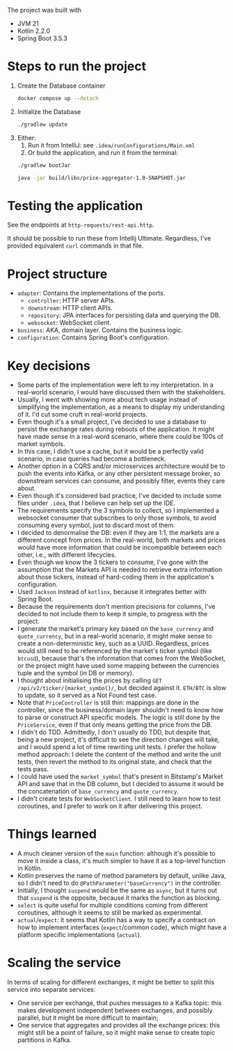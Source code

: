
The project was built with
* JVM 21
* Kotlin 2.2.0
* Spring Boot 3.5.3

# Steps to run the project

1. Create the Database container
    ```sh
    docker compose up --detach
    ```
2. Initialize the Database
    ```sh
    ./gradlew update
    ```
3. Either:
   1. Run it from IntelliJ: see `.idea/runConfigurations/Main.xml`
   2. Or build the application, and run it from the terminal:
    ```sh
    ./gradlew bootJar
    
    java -jar build/libs/price-aggregator-1.0-SNAPSHOT.jar
    ```

# Testing the application

See the endpoints at `http-requests/rest-api.http`.

It should be possible to run these from Intellij Ultimate. Regardless, I've provided equivalent `curl` commands in that file.

# Project structure

* `adapter`: Contains the implementations of the ports.
  * `controller`: HTTP server APIs.
  * `downstream`: HTTP client APIs.
  * `repository`: JPA interfaces for persisting data and querying the DB.
  * `websocket`: WebSocket client.
* `business`: AKA, domain layer. Contains the business logic.
* `configuration`: Contains Spring Boot's configuration.

# Key decisions
* Some parts of the implementation were left to my interpretation. In a real-world scenario, I would have discussed them with the stakeholders.
* Usually, I went with showing more about tech usage instead of simplifying the implementation, as a means to display my understanding of it. I'd cut some cruft in real-world projects.
* Even though it's a small project, I've decided to use a database to persist the exchange rates during reboots of the application. It might have made sense in a real-word scenario, where there could be 100s of market symbols.
* In this case, I didn't use a cache, but it would be a perfectly valid scenario, in case queries had become a bottleneck.
* Another option in a CQRS and/or microservices architecture would be to push the events into Kafka, or any other persistent message broker, so downstream services can consume, and possibly filter, events they care about.
* Even though it's considered bad practice, I've decided to include some files under `.idea`, that I believe can help set up the IDE.
* The requirements specify the 3 symbols to collect, so I implemented a websocket consumer that subscribes to only those symbols, to avoid consuming every symbol, just to discard most of them.
* I decided to denormalise the DB: even if they are 1:1, the markets are a different concept from prices. In the real-world, both markets and prices would have more information that could be incompatible between each other, i.e., with different lifecycles.
* Even though we know the 3 tickers to consume, I've gone with the assumption that the Markets API is needed to retrieve extra information about those tickers, instead of hard-coding them in the application's configuration.
* Used `Jackson` instead of `kotlinx`, because it integrates better with Spring Boot.
* Because the requirements don't mention precisions for columns, I've decided to not include them to keep it simple, to progress with the project.
* I generate the market's primary key based on the `base_currency` and `quote_currency`, but in a real-world scenario, it might make sense to create a non-deterministic key, such as a UUID. Regardless, prices would still need to be referenced by the market's ticker symbol (like `btcusd`), because that's the information that comes from the WebSocket, or the project might have used some mapping between the currencies tuple and the symbol (in DB or memory).
* I thought about initialising the prices by calling `GET /api/v2/ticker/{market_symbol}/`, but decided against it. `ETH/BTC` is slow to update, so it served as a Not Found test case.
* Note that `PriceController` is still thin: mappings are done in the controller, since the business/domain layer shouldn't need to know how to parse or construct API specific models. The logic is still done by the `PriceService`, even if that only means getting the price from the DB.
* I didn't do TDD. Admittedly, I don't usually do TDD, but despite that, being a new project, it's difficult to see the direction changes will take, and I would spend a lot of time rewriting unit tests. I prefer the hollow method approach: I delete the content of the method and write the unit tests, then revert the method to its original state, and check that the tests pass.
* I could have used the `market_symbol` that's present in Bitstamp's Market API and save that in the DB column, but I decided to assume it would be the concatenation of `base_currency` and `quote_currency`.
* I didn't create tests for `WebSocketClient`. I still need to learn how to test coroutines, and I prefer to work on it after delivering this project.

# Things learned
* A much cleaner version of the `main` function: although it's possible to move it inside a class, it's much simpler to have it as a top-level function in Kotlin.
* Kotlin preserves the name of method parameters by default, unlike Java, so I didn't need to do `@PathParameter("baseCurrency")` in the controller.
* Initially, I thought `suspend` would be the same as `async`, but it turns out that `suspend` is the opposite, because it marks the function as blocking.
* `select` is quite useful for multiple conditions coming from different coroutines, although it seems to still be marked as experimental.
* `actual`/`expect`: it seems that Kotlin has a way to specify a contract on how to implement interfaces (`expect`/common code), which might have a platform specific implementations (`actual`).

# Scaling the service
In terms of scaling for different exchanges, it might be better to split this service into separate services:
* One service per exchange, that pushes messages to a Kafka topic: this makes development independent between exchanges, and possibly parallel, but it might be more difficult to maintain;
* One service that aggregates and provides all the exchange prices: this might still be a point of failure, so it might make sense to create topic partitions in Kafka.
